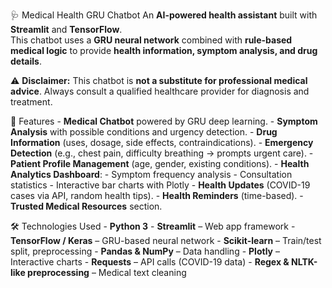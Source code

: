 🩺 Medical Health GRU Chatbot
An **AI-powered health assistant** built with **Streamlit** and **TensorFlow**.  
This chatbot uses a **GRU neural network** combined with **rule-based medical logic** to provide **health information, symptom analysis, and drug details**.  

⚠️ **Disclaimer:** 
    This chatbot is **not a substitute for professional medical advice**. Always consult a qualified healthcare provider for diagnosis and treatment.

🚀 Features
    - **Medical Chatbot** powered by GRU deep learning.
    - **Symptom Analysis** with possible conditions and urgency detection.
    - **Drug Information** (uses, dosage, side effects, contraindications).
    - **Emergency Detection** (e.g., chest pain, difficulty breathing → prompts urgent care).
    - **Patient Profile Management** (age, gender, existing conditions).
    - **Health Analytics Dashboard**:
      - Symptom frequency analysis
      - Consultation statistics
      - Interactive bar charts with Plotly
    - **Health Updates** (COVID-19 cases via API, random health tips).
    - **Health Reminders** (time-based).
    - **Trusted Medical Resources** section.

🛠️ Technologies Used
    - **Python 3**
    - **Streamlit** – Web app framework
    - **TensorFlow / Keras** – GRU-based neural network
    - **Scikit-learn** – Train/test split, preprocessing
    - **Pandas & NumPy** – Data handling
    - **Plotly** – Interactive charts
    - **Requests** – API calls (COVID-19 data)
    - **Regex & NLTK-like preprocessing** – Medical text cleaning
